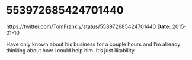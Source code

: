 # 553972685424701440
https://twitter.com/TomFrankly/status/553972685424701440
**Date:** 2015-01-10

Have only known about his business for a couple hours and I’m already thinking about how I could help him. It’s just likability.
